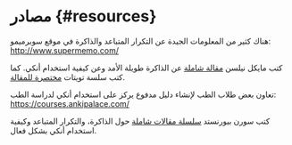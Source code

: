 # مصادر {#resources}

هناك كثير من المعلومات الجيدة عن التكرار المتباعد والذاكرة في موقع سوبرميمو:
<http://www.supermemo.com/>

كتب مايكل نيلسن [مقالة شاملة](http://augmentingcognition.com/ltm.html)
عن الذاكرة طويلة الأمد وعن كيفية استخدام أنكي.
كما كتب سلسة تويتات [مختصرة للمقالة](https://twitter.com/michael_nielsen/status/957763229454774272).

تعاون بعض طلاب الطب لإنشاء دليل مدفوع يركز على استخدام أنكي لدراسة الطب: <https://courses.ankipalace.com/>

كتب سورن بيورنستد [سلسلة مقالات شاملة](https://controlaltbackspace.org/categories/memory/)
حول الذاكرة، والتكرار المتباعد وكيفية استخدام أنكي بشكل فعال.
